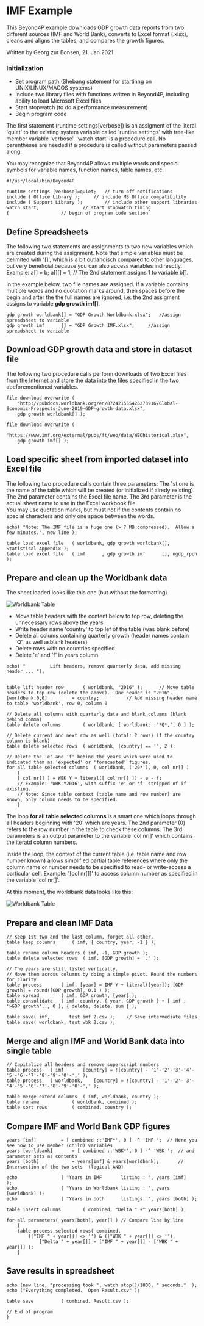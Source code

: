 # IMF Example

This Beyond4P example downloads GDP growth data reports from two different sources (IMF and World Bank), converts to Excel format (.xlsx), cleans and aligns the tables, and compares the growth figures.

Written by Georg zur Bonsen, 21. Jan 2021

### Initialization
* Set program path (Shebang statement for startinng on UNIX/LINUX/MACOS systems)
* Include two library files with functions written in Beyond4P, including ability to load Microsoft Excel files
* Start stopwatch (to do a performance measurement)
* Begin program code

The first statement (runtime settings[verbose]) is an assigment of the literal 'quiet' to the existing system variable called 'runtine settings' with tree-like member variable 'verbose'.
'watch start' is a procedure call.  No parentheses are needed if a procedure is called without parameters passed along.

You may recognize that Beyond4P allows multiple words and special symbols for variable names, function names, table names, etc. 



```text
#!/usr/local/bin/Beyond4P

runtime settings [verbose]=quiet;  	// turn off notifications
include ( Office Library );		// include MS Office compatibility
include ( Support Library );		// include other support libraries
watch start;				// start stopwatch timing
{					// begin of program code section
```


## Define Spreadsheets

The following two statements are assignments to two new variables which are created during the assignment.
Note that simple variables must be delimited with '[]', which is a bit outlandisch compared to other languages, but very beneficial
because you can also access variables indireectly.  Example: a[] = b; a[][] = 1; // The 2nd statement assigns 1 to variable b[].

In the example below, two file names are assigned.  If a variable contains multiple words and no quotation marks around, then
spaces before the begin and after the the full names are ignored, i.e. the 2nd assigment assigns to variable **gdp growth imf[]**.
	
```text
gdp growth worldbank[] = "GDP Growth Worldbank.xlsx";	//assign spreadsheet to variable
gdp growth imf      [] = "GDP Growth IMF.xlsx";		//assign spreadsheet to variable
```

## Download GDP growth data and store in dataset file

The following two procedure calls perform downloads of two Excel files from the Internet and store the data into the files specified in the two
abeforementioned variables.

```text
file download overwrite	( 
	"http://pubdocs.worldbank.org/en/872421555426273916/Global-Economic-Prospects-June-2019-GDP-growth-data.xlsx", 
	gdp growth worldbank[] );
	
file download overwrite	( 
	"https://www.imf.org/external/pubs/ft/weo/data/WEOhistorical.xlsx", 
	gdp growth imf[] );
```

## Load specific sheet from imported dataset into Excel file

The following two procedure calls contain three parameters:  The 1st one is the name of the table which will be created (or initialized if alredy
existing).  The 2nd parameter contains the Excel file name.  The 3rd parameter is the actual sheet name to use in the Excel workbook file.  
You may use quotation marks, but must not if the contents contain no special characters and only one space between the words.


```text
echo( "Note: The IMF file is a huge one (> 7 MB compressed).  Allow a few minutes.", new line );

table load excel file	( worldbank, gdp growth worldbank[], Statistical Appendix );
table load excel file	( imf      , gdp growth imf      [], ngdp_rpch );
```

## Prepare and clean up the Worldbank data

The sheet loaded looks like this one (but without the formatting)

![Worldbank Table](images/Worldbank_Table.jpg)

* Move table headers with the content below to top row, deleting the unnecessary rows above the years
* Write header name 'country' to top lef of the table (was blank before)
* Delete all colums containing quarterly growth (header names contain 'Q', as well asblank headers)
* Delete rows with no countries specified
* Delete 'e' and 'f' in years column

```text
echo( "         Lift headers, remove quarterly data, add missing header ... ");


table lift header row		( worldbank, "2016" );		// Move table headers to top row (delete the above).  One header is "2016".
[worldbank:0,0] 		= country;			// Add missing header name to table 'worldbank', row 0, column 0
	
// Delete all columns with quarterly data and blank columns (blank behind comma)
table delete columns 		( worldbank, [ worldbank: :'*Q*,', 0 ] );	
	
// Delete current and next row as well (total: 2 rows) if the country column is blank)
table delete selected rows	( worldbank, [country] == '', 2 );		
	
// Delete the 'e' and 'f' behind the years which were used to indicated them as 'expected' or 'forecasted' figures.
for all table selected columns	( worldbank, ('20*'), 0, col nr[] )
	{
	[ col nr[] ] = WBK Y + literal([ col nr[] ]) - e - f; 
	// Example: 'WBK Y2016', with suffix 'e' or 'f' stripped of if existing.
	// Note: Since table context (table name and row number) are known, only column needs to be specified.
	}
```

The loop **for all table selected columns** is a smart one which loops through all headers beginning with '20' which are years.
The 2nd parameter (0) refers to the row number in the table to check these columns.  The 3rd parameters is an output parameter
to the variable 'col nr[]' which contains the iteratd column numbers.

Inside the loop, the context of the current table (i.e. table name and row number known) allows simplified partial table references
where only the column name or number needs to be specified to read- or write-access a particular cell.  Example: '[col nr[]]' to 
access column number as specified in the variable 'col nr[]'.

At this moment, the worldbank data looks like this:

![Worldbank Table](images/Worldbank_Preprocessed.jpg)



## Prepare and clean IMF Data

```text
// Keep 1st two and the last column, forget all other.
table keep columns 		( imf, { country, year, -1 } ); 
	
table rename column headers	( imf, -1, GDP growth );
table delete selected rows	( imf, [GDP growth] = '.' );

// The years are still listed vertically.  
// Move them across columns by doing a simple pivot. Round the numbers for clarity
table process		( imf, [year] = IMF Y + literal([year]); [GDP growth] = round([GDP growth], 0.1 ) ); 
table spread 		( imf, GDP growth, [year] );
table consolidate	( imf, country, { year, GDP growth } + [ imf : '>GDP growth'.., 0 ], { delete, delete, sum } );

table save( imf,       test imf 2.csv );	// Save intermediate files
table save( worldbank, test wbk 2.csv );
```

## Merge and align IMF and World Bank data into single table

```text
// Capitalize all headers and remove superscript numbers
table process	( imf, 		[country] = ![country] - '1'-'2'-'3'-'4'-'5'-'6'-'7'-'8'-'9'-'0'-',' );
table process	( worldbank, 	[country] = ![country] - '1'-'2'-'3'-'4'-'5'-'6'-'7'-'8'-'9'-'0'-',' );

table merge extend columns	( imf, worldbank, country );
table rename			( worldbank, combined );
table sort rows			( combined, country );
```

## Compare IMF and World Bank GDP figures

```text
years [imf]			= [ combined ::'IMF*', 0 ] -^ 'IMF ';  // Here you see how to use member (child) variables
years [worldbank]		= [ combined ::'WBK*', 0 ] -^ 'WBK ';  // and parameter sets as contents
years [both]			= years[imf] & years[worldbank];       // Intersection of the two sets  (logical AND)

echo				( "Years in IMF       listing : ", years [imf]       );
echo				( "Years in Worldbank listing : ", years [worldbank] );
echo				( "Years in both      listings: ", years [both] );

table insert columns		( combined, "Delta " +^ years[both] );

for all parameters( years[both], year[] ) // Compare line by line
	{
	table process selected rows( combined,  
		(["IMF " + year[]] <> '') & (["WBK " + year[]] <> ''), 
			["Delta " + year[]] = ["IMF " + year[]] - ["WBK " + year[]] );
	}
```

## Save results in spreadsheet
```text
echo (new line, "processing took ", watch stop()/1000, " seconds."  );
echo ("Everything completed.  Open Result.csv" );

table save			( combined, Result.csv );

// End of program
}

```
